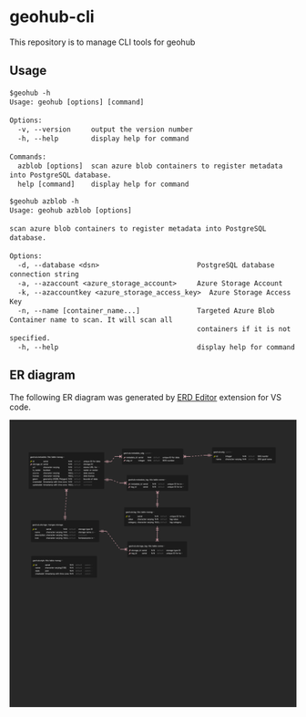 # geohub-cli

This repository is to manage CLI tools for geohub

## Usage

```shell
$geohub -h
Usage: geohub [options] [command]

Options:
  -v, --version     output the version number
  -h, --help        display help for command

Commands:
  azblob [options]  scan azure blob containers to register metadata into PostgreSQL database.
  help [command]    display help for command
```

```shell
$geohub azblob -h
Usage: geohub azblob [options]

scan azure blob containers to register metadata into PostgreSQL database.

Options:
  -d, --database <dsn>                        PostgreSQL database connection string
  -a, --azaccount <azure_storage_account>     Azure Storage Account
  -k, --azaccountkey <azure_storage_access_key>  Azure Storage Access Key
  -n, --name [container_name...]              Targeted Azure Blob Container name to scan. It will scan all
                                              containers if it is not specified.
  -h, --help                                  display help for command
```

## ER diagram

The following ER diagram was generated by [ERD Editor](https://marketplace.visualstudio.com/items?itemName=dineug.vuerd-vscode) extension for VS code.

![geohub-database-erd.png](./docs/geohub-database-erd.png)
